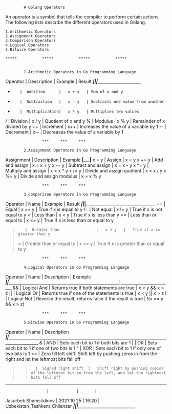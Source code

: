 			# Golang Operators 

An operator is a symbol that tells the compiler to perform certain actions. 
The following lists describe the different operators used in Golang.


    1.Arithmetic Operators
    2.Assignment Operators
    3.Comparison Operators
    4.Logical Operators
    5.Bitwise Operators

    *****			*****			*****			*****


			1.Arithmetic Operators in Go Programming Language

Operator |	Description   |   Example |	Result
_________|________________|___________|_______________________________________
+ 		 |	Addition 	  |	  x + y   |	Sum of x and y
- 		 |	Subtraction   |	  x - y   |	Subtracts one value from another
* 		 |	Multiplication|   x * y   |	Multiplies two values
/ 		 |	Division 	  |	  x / y   |	Quotient of x and y
% 		 |	Modulus 	  |	  x % y   |	Remainder of x divided by y
++ 		 |	Increment 	  |	  x++ 	  | Increases the value of a variable by 1
-- 		 |	Decrement 	  |	  x-- 	  | Decreases the value of a variable by 1

					***		***		***

			2.Assignment Operators in Go Programming Language			

Assignment 	|	Description 				|	Example
____________|_______________________________|________________
x = y 		|	Assign 						|	x = y
x += y 		|	Add and assign 				|	x = x + y
x -= y 		|	Subtract and assign 		|	x = x - y
x *= y 		|	Multiply and assign 		|	x = x * y
x /= y 		|	Divide and assign quotient 	|	x = x / y
x %= y 		|	Divide and assign modulus 	|	x = x % y	

					***		***		***		

			3.Comparison Operators in Go Programming Language

Operator |	Name 						|	Example |	Result
_________|______________________________|___________|____________________________________________
== 		 |	Equal 						|	x == y 	|	True if x is equal to y
!= 		 |	Not equal 					|	x != y 	|	True if x is not equal to y
< 		 |	Less than 					|	x < y 	|	True if x is less than y
<= 	  	 |	Less than or equal to 		|	x <= y 	|	True if x is less than or equal to y
> 		 |	Greater than 				|	x > y 	|	True if x is greater than y
>= 		 |	Greater than or equal to 	|	x >= y 	|	True if x is greater than or equal to y	

					***		***		***		

			4.Logical Operators in Go Programming Language

Operator |	Name 		|	Description 											|		Example
_________|______________|___________________________________________________________|_________________________
&& 		 |	Logical And |	Returns true if both statements are true 				|	x < y && x > z
|| 		 |	Logical Or 	|	Returns true if one of the statements is true 			|	x < y || x > z
! 		 |	Logical Not |	Reverse the result, returns false if the result is true |	!(x == y && x > z)		

					***		***		***

			5.Bitwise Operators in Go Programming Language	
			
Operator |	Name 				|	Description
_________|______________________|__________________________________________________________________________________________________________
& 		 |	AND 				|	Sets each bit to 1 if both bits are 1
| 		 |	OR 					|	Sets each bit to 1 if one of two bits is 1
^ 		 |	XOR 				|	Sets each bit to 1 if only one of two bits is 1
<< 		 |	Zero fill left shift| 	Shift left by pushing zeros in from the right and let the leftmost bits fall off
>> 		 |	Signed right shift 	|	Shift right by pushing copies of the leftmost bit in from the left, and let the rightmost bits fall off							





___________________________________________________________________________
                      |            |       |
Jasurbek Shamsitdinov | 2021 10 25 | 16:20 | Uzbekistan_Tashkent_Chilanzar
______________________|____________|_______|_______________________________